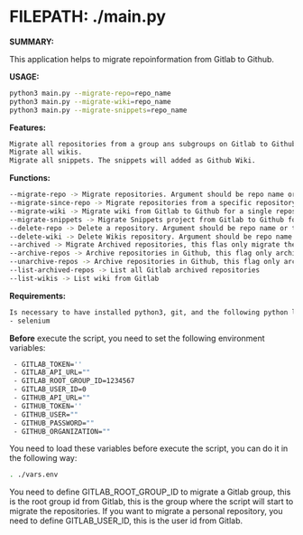 # FILEPATH: ./main.py

**SUMMARY:**

This application helps to migrate repoinformation from Gitlab to Github.

**USAGE:**

```bash
python3 main.py --migrate-repo=repo_name
python3 main.py --migrate-wiki=repo_name
python3 main.py --migrate-snippets=repo_name
``````

**Features:**

```bash
Migrate all repositories from a group ans subgroups on Gitlab to Github.
Migrate all wikis.
Migrate all snippets. The snippets will added as Github Wiki.
```

**Functions:**

```bash
--migrate-repo -> Migrate repositories. Argument should be repo name or the key world "all" to migrate all repositories
--migrate-since-repo -> Migrate repositories from a specific repository to the end of the list. Argument should be repo name
--migrate-wiki -> Migrate wiki from Gitlab to Github for a single repository
--migrate-snippets -> Migrate Snippets project from Gitlab to Github for a single repository.Argument should be repo name or the key world "all" to migrate all repositories
--delete-repo -> Delete a repository. Argument should be repo name or the key world "all" to migrate all repositories
--delete-wiki -> Delete Wikis repository. Argument should be repo name or the key world "all" to migrate all repositories
--archived -> Migrate Archived repositories, this flas only migrate the archived repositories, by default is False
--archive-repos -> Archive repositories in Github, this flag only archive the repositories in Github, by default is False
--unarchive-repos -> Archive repositories in Github, this flag only archive the repositories in Github, by default is False
--list-archived-repos -> List all Gitlab archived repositories
--list-wikis -> List wiki from Gitlab 
```

**Requirements:**

```bash
Is necessary to have installed python3, git, and the following python libraries:
- selenium
```

**Before** execute the script, you need to set the following environment variables:

```bash
 - GITLAB_TOKEN=''
 - GITLAB_API_URL=""
 - GITLAB_ROOT_GROUP_ID=1234567
 - GITLAB_USER_ID=0
 - GITHUB_API_URL=""
 - GITHUB_TOKEN=''
 - GITHUB_USER=""
 - GITHUB_PASSWORD=""
 - GITHUB_ORGANIZATION=""
````

You need to load these variables before execute the script, you can do it in the following way:

```bash
. ./vars.env
```

You need to define GITLAB_ROOT_GROUP_ID to migrate a Gitlab group, this is the root group id from Gitlab, this is the group where the script will start to migrate the repositories.
If you want to migrate a personal repository, you need to define GITLAB_USER_ID, this is the user id from Gitlab.
